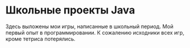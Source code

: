 # Школьные проекты Java
Здесь выложены мои игры, написанные в школьный период. Мой первый опыт в программировании. К сожалению исходники всех игр, кроме тетриса потерялись.
